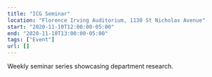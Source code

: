 ```yaml
---
title: "ICG Seminar"
location: "Florence Irving Auditorium, 1130 St Nicholas Avenue"
start: "2020-11-10T12:00:00-05:00"
end: "2020-11-10T13:00:00-05:00"
tags: ["Event"]
url: []
---
```


Weekly seminar series showcasing department research.

<!-- endexcerpt -->
